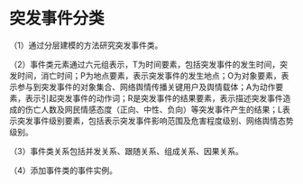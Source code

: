 # 突发事件分类

（1）通过分层建模的方法研究突发事件类。

（2）事件类元素通过六元组表示，T为时间要素，包括突发事件的发生时间，突发时间，消亡时间；P为地点要素，表示突发事件的发生地点；O为对象要素，表示参与到突发事件的对象集合、网络舆情传播关键用户及舆情载体；A为动作要素，表示引起突发事件的动作词；R是突发事件的结果要素，表示描述突发事件造成的伤亡人数及网民情感态度（正向、中性、负向）等突发事件产生的结果；L表示突发事件级别要素，包括表示突发事件影响范围及危害程度级别、网络舆情态势级别。

（3）事件类关系包括并发关系、跟随关系、组成关系、因果关系。

（4）添加事件类的事件实例。

